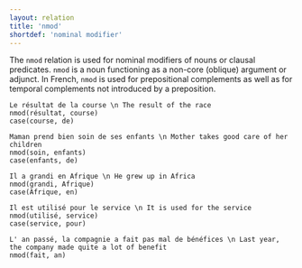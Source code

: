 ```yaml
---
layout: relation
title: 'nmod'
shortdef: 'nominal modifier'
---
```


The `nmod` relation is used for nominal modifiers of nouns or clausal
predicates. `nmod` is a noun functioning as a non-core (oblique)
argument or adjunct. In French, `nmod` is used for prepositional complements as well as for temporal complements not introduced by a preposition.

~~~ sdparse
Le résultat de la course \n The result of the race
nmod(résultat, course)
case(course, de)
~~~

~~~ sdparse
Maman prend bien soin de ses enfants \n Mother takes good care of her children
nmod(soin, enfants)
case(enfants, de)
~~~

~~~ sdparse
Il a grandi en Afrique \n He grew up in Africa
nmod(grandi, Afrique)
case(Afrique, en)
~~~

~~~ sdparse
Il est utilisé pour le service \n It is used for the service
nmod(utilisé, service)
case(service, pour)
~~~

~~~ sdparse
L' an passé, la compagnie a fait pas mal de bénéfices \n Last year, the company made quite a lot of benefit
nmod(fait, an)
~~~
